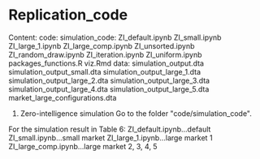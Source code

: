 # Replication_code

Content:
code:
  simulation_code:
    ZI_default.ipynb
    ZI_small.ipynb
    ZI_large_1.ipynb
    ZI_large_comp.ipynb
    ZI_unsorted.ipynb
    ZI_random_draw.ipynb
    ZI_iteration.ipynb
    ZI_uniform.ipynb
  packages_functions.R
  viz.Rmd
data:
  simulation_output.dta
  simulation_output_small.dta
  simulation_output_large_1.dta
  simulation_output_large_2.dta
  simulation_output_large_3.dta
  simulation_output_large_4.dta
  simulation_output_large_5.dta
  market_large_configurations.dta

1. Zero-intelligence simulation
Go to the folder "code/simulation_code".

For the simulation result in Table 6:
ZI_default.ipynb...default
ZI_small.ipynb...small market
ZI_large_1.ipynb...large market 1
ZI_large_comp.ipynb...large market 2, 3, 4, 5

